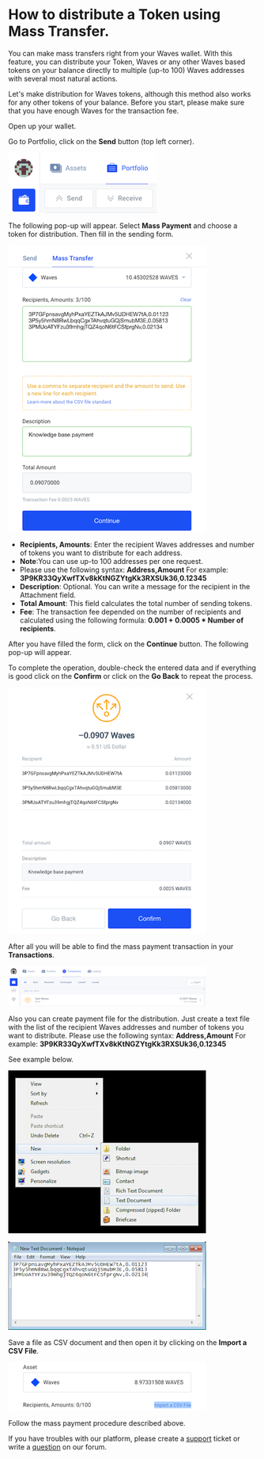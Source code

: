 # How to distribute a Token using Mass Transfer.

You can make mass transfers right from your Waves wallet.
With this feature, you can distribute your Token, Waves or any other Waves based tokens on your balance directly to multiple (up-to 100) Waves addresses with several most natural actions.

Let's make distribution for Waves tokens, although this method also works for any other tokens of your balance. Before you start, please make sure that you have enough Waves for the transaction fee.

Open up your wallet.

Go to Portfolio, click on the **Send** button (top left corner).

![](/_assets/mass_transfer_01.png)

The following pop-up will appear.
Select **Mass Payment** and choose a token for distribution.
Then fill in the sending form.

![](/_assets/mass_transfer_02.png)

* **Recipients, Amounts**: Enter the recipient Waves addresses and number of tokens you want to distribute for each address.
* **Note**:You can use up-to 100 addresses per one request.
* Please use the following syntax: **Address,Amount** For example: **3P9KR33QyXwfTXv8kKtNGZYtgKk3RXSUk36**,**0.12345**
* **Description**: Optional. You can write a message for the recipient in the Attachment field.
* **Total Amount**: This field calculates the total number of sending tokens.
* **Fee**: The transaction fee depended on the number of recipients and calculated using the following formula: **0.001 + 0.0005 * Number of recipients**.

After you have filled the form, click on the **Continue** button.
The following pop-up will appear.

To complete the operation, double-check the entered data and if everything is good click on the **Confirm** or click on the **Go Back** to repeat the process.

![](/_assets/mass_transfer_03.png)

After all you will be able to find the mass payment transaction in your **Transactions**.

![](/_assets/mass_transfer_04.png)

Also you can create payment file for the distribution.
Just create a text file with the list of the recipient Waves addresses and number of tokens you want to distribute.
Please use the following syntax: **Address,Amount** For example: **3P9KR33QyXwfTXv8kKtNGZYtgKk3RXSUk36,0.12345**

See example below.

![](/_assets/mass_transfer_05.png)

![](/_assets/mass_transfer_06.png)

Save a file as CSV document and then open it by clicking on the **Import a CSV File**.

![](/_assets/mass_transfer_07.png)

Follow the mass payment procedure described above.

If you have troubles with our platform, please create a [support](https://support.wavesplatform.com/) ticket or write a [question](https://forum.wavesplatform.com/) on our forum.

